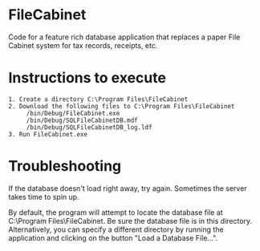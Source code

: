 # FileCabinet

Code for a feature rich database application that replaces a paper File Cabinet system for tax records, receipts, etc.

# Instructions to execute

    1. Create a directory C:\Program Files\FileCabinet
    2. Download the following files to C:\Program Files\FileCabinet
         /bin/Debug/FileCabinet.exe
         /bin/Debug/SQLFileCabinetDB.mdf
         /bin/Debug/SQLFileCabinetDB_log.ldf
    3. Run FileCabinet.exe

# Troubleshooting

If the database doesn't load right away, try again.  Sometimes the server takes time to spin up.

By default, the program will attempt to locate the database file at C:\Program Files\FileCabinet.  Be sure the database file is in this directory.  Alternatively, you can specify a different directory by running the application and clicking on the button "Load a Database File...".
